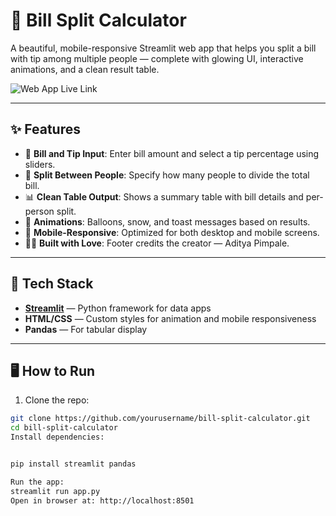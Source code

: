 # 💸 Bill Split Calculator

A beautiful, mobile-responsive Streamlit web app that helps you split a bill with tip among multiple people — complete with glowing UI, interactive animations, and a clean result table.

![Web App Live Link](https://bill-split-calculator-2025.streamlit.app/)

---

## ✨ Features

- 🧾 **Bill and Tip Input**: Enter bill amount and select a tip percentage using sliders.
- 👥 **Split Between People**: Specify how many people to divide the total bill.
- 📊 **Clean Table Output**: Shows a summary table with bill details and per-person split.
- 🎈 **Animations**: Balloons, snow, and toast messages based on results.
- 📱 **Mobile-Responsive**: Optimized for both desktop and mobile screens.
- 🧑‍💻 **Built with Love**: Footer credits the creator — Aditya Pimpale.

---

## 🚀 Tech Stack

- **[Streamlit](https://streamlit.io/)** — Python framework for data apps
- **HTML/CSS** — Custom styles for animation and mobile responsiveness
- **Pandas** — For tabular display

---

## 🖥️ How to Run

1. Clone the repo:

```bash
git clone https://github.com/yourusername/bill-split-calculator.git
cd bill-split-calculator
Install dependencies:


pip install streamlit pandas

Run the app:
streamlit run app.py
Open in browser at: http://localhost:8501

